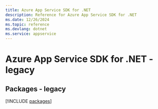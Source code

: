 ```yaml
---
title: Azure App Service SDK for .NET
description: Reference for Azure App Service SDK for .NET
ms.date: 12/26/2024
ms.topic: reference
ms.devlang: dotnet
ms.service: appservice
---
```

# Azure App Service SDK for .NET - legacy
## Packages - legacy
[!INCLUDE [packages](app-service-index.md)]